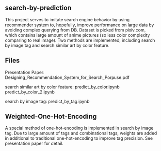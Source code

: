 ## search-by-prediction

This project serves to imitate search engine behavior by using recommender system to, hopefully, improve performance on large data by 
avoiding complex querying from DB. Dataset is picked from pixiv.com, which contains large amount of anime pictures (so less color complexity 
comparing to real image). Two methods are implemented, including search by image tag and search similar art by color feature.

## Files

Presentation Paper:
Designing_Recommendation_System_for_Search_Porpuse.pdf

search similar art by color feature:
predict_by_color.ipynb
predict_by_color_2.ipynb

search by image tag:
predict_by_tag.ipynb


## Weighted-One-Hot-Encoding

A special method of one-hot-encoding is implemented in search by image tag. Due to large amount of tags and combinational tags, weights are
 added in additional to traditional one-hot-encoding to improve tag precision. See presentation paper for detail. 
